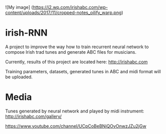 ![My image] (https://i2.wp.com/irishabc.com/wp-content/uploads/2017/11/cropped-notes_oilify_warp.png)

# irish-RNN
A project to improve the way how to train recurrent neural network to compose Irish trad tunes and generate ABC files for musicians.

Currently, results of this project are located here:
http://irishabc.com

Training parameters, datasets, generated tunes in ABC and midi format will be uploaded.

# Media

Tunes generated by neural network and played by midi instrument:
http://irishabc.com/gallery/

https://www.youtube.com/channel/UCpCoBeBNjQOvOnwzJZu2jGw
